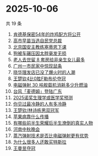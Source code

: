 # 2025-10-06

共 19 条

<!-- BEGIN ZHIHUSEARCH -->
<!-- 最后更新时间 Mon Oct 06 2025 03:12:25 GMT+0800 (China Standard Time) -->

1. [肯德基保密54年的炸鸡配方将公开](https://www.zhihu.com/search?q=%E8%82%AF%E5%BE%B7%E5%9F%BA%E4%BF%9D%E5%AF%8654%E5%B9%B4%E7%9A%84%E7%82%B8%E9%B8%A1%E9%85%8D%E6%96%B9%E5%B0%86%E5%85%AC%E5%BC%80)
1. [高市早苗当选自民党总裁](https://www.zhihu.com/search?q=%E9%AB%98%E5%B8%82%E6%97%A9%E8%8B%97%E5%BD%93%E9%80%89%E8%87%AA%E6%B0%91%E5%85%9A%E6%80%BB%E8%A3%81)
1. [北京国安主教练塞蒂恩下课](https://www.zhihu.com/search?q=%E5%8C%97%E4%BA%AC%E5%9B%BD%E5%AE%89%E4%B8%BB%E6%95%99%E7%BB%83%E5%A1%9E%E8%92%82%E6%81%A9%E4%B8%8B%E8%AF%BE)
1. [狗被车碾压因太胖毫发无损](https://www.zhihu.com/search?q=%E7%8B%97%E8%A2%AB%E8%BD%A6%E7%A2%BE%E5%8E%8B%E5%9B%A0%E5%A4%AA%E8%83%96%E6%AF%AB%E5%8F%91%E6%97%A0%E6%8D%9F)
1. [老人去世留 8 套房给非亲生女儿最多](https://www.zhihu.com/search?q=%E8%80%81%E4%BA%BA%E5%8E%BB%E4%B8%96%E7%95%99%208%20%E5%A5%97%E6%88%BF%E7%BB%99%E9%9D%9E%E4%BA%B2%E7%94%9F%E5%A5%B3%E5%84%BF%E6%9C%80%E5%A4%9A)
1. [广州一市民家中惊现鼠条](https://www.zhihu.com/search?q=%E5%B9%BF%E5%B7%9E%E4%B8%80%E5%B8%82%E6%B0%91%E5%AE%B6%E4%B8%AD%E6%83%8A%E7%8E%B0%E9%BC%A0%E6%9D%A1)
1. [晓华理发店已没了爆火时的人潮](https://www.zhihu.com/search?q=%E6%99%93%E5%8D%8E%E7%90%86%E5%8F%91%E5%BA%97%E5%B7%B2%E6%B2%A1%E4%BA%86%E7%88%86%E7%81%AB%E6%97%B6%E7%9A%84%E4%BA%BA%E6%BD%AE)
1. [王楚钦4比0胜F勒布伦夺冠](https://www.zhihu.com/search?q=%E7%8E%8B%E6%A5%9A%E9%92%A64%E6%AF%940%E8%83%9CF%E5%8B%92%E5%B8%83%E4%BC%A6%E5%A4%BA%E5%86%A0)
1. [电磁弹射 30 吨舰载机消耗多少升燃油](https://www.zhihu.com/search?q=%E7%94%B5%E7%A3%81%E5%BC%B9%E5%B0%84%2030%20%E5%90%A8%E8%88%B0%E8%BD%BD%E6%9C%BA%E6%B6%88%E8%80%97%E5%A4%9A%E5%B0%91%E5%8D%87%E7%87%83%E6%B2%B9)
1. [台风「麦德姆」登陆广东](https://www.zhihu.com/search?q=%E5%8F%B0%E9%A3%8E%E3%80%8C%E9%BA%A6%E5%BE%B7%E5%A7%86%E3%80%8D%E7%99%BB%E9%99%86%E5%B9%BF%E4%B8%9C)
1. [2025诺奖生理学或医学奖预测](https://www.zhihu.com/search?q=2025%E8%AF%BA%E5%A5%96%E7%94%9F%E7%90%86%E5%AD%A6%E6%88%96%E5%8C%BB%E5%AD%A6%E5%A5%96%E9%A2%84%E6%B5%8B)
1. [你见过最冷静的人有多冷静](https://www.zhihu.com/search?q=%E4%BD%A0%E8%A7%81%E8%BF%87%E6%9C%80%E5%86%B7%E9%9D%99%E7%9A%84%E4%BA%BA%E6%9C%89%E5%A4%9A%E5%86%B7%E9%9D%99)
1. [王楚钦/林诗栋男双冠军](https://www.zhihu.com/search?q=%E7%8E%8B%E6%A5%9A%E9%92%A6%2F%E6%9E%97%E8%AF%97%E6%A0%8B%E7%94%B7%E5%8F%8C%E5%86%A0%E5%86%9B)
1. [苹果病靠什么传播](https://www.zhihu.com/search?q=%E8%8B%B9%E6%9E%9C%E7%97%85%E9%9D%A0%E4%BB%80%E4%B9%88%E4%BC%A0%E6%92%AD)
1. [有哪些前半生荣耀后半生潦倒的真实人物](https://www.zhihu.com/search?q=%E6%9C%89%E5%93%AA%E4%BA%9B%E5%89%8D%E5%8D%8A%E7%94%9F%E8%8D%A3%E8%80%80%E5%90%8E%E5%8D%8A%E7%94%9F%E6%BD%A6%E5%80%92%E7%9A%84%E7%9C%9F%E5%AE%9E%E4%BA%BA%E7%89%A9)
1. [河南中秋晚会](https://www.zhihu.com/search?q=%E6%B2%B3%E5%8D%97%E4%B8%AD%E7%A7%8B%E6%99%9A%E4%BC%9A)
1. [蒸汽弹射技术是否比电磁弹射更有优势](https://www.zhihu.com/search?q=%E8%92%B8%E6%B1%BD%E5%BC%B9%E5%B0%84%E6%8A%80%E6%9C%AF%E6%98%AF%E5%90%A6%E6%AF%94%E7%94%B5%E7%A3%81%E5%BC%B9%E5%B0%84%E6%9B%B4%E6%9C%89%E4%BC%98%E5%8A%BF)
1. [为什么很多人还敢买特斯拉](https://www.zhihu.com/search?q=%E4%B8%BA%E4%BB%80%E4%B9%88%E5%BE%88%E5%A4%9A%E4%BA%BA%E8%BF%98%E6%95%A2%E4%B9%B0%E7%89%B9%E6%96%AF%E6%8B%89)
1. [王曼昱夺冠](https://www.zhihu.com/search?q=%E7%8E%8B%E6%9B%BC%E6%98%B1%E5%A4%BA%E5%86%A0)

<!-- END ZHIHUSEARCH -->
